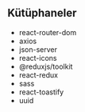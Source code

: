 ## Kütüphaneler

- react-router-dom
- axios
- json-server
- react-icons
- @reduxjs/toolkit
- react-redux
- sass
- react-toastify
- uuid
